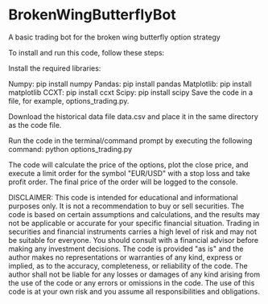 # BrokenWingButterflyBot
A basic trading bot for the broken wing butterfly option strategy

To install and run this code, follow these steps:

Install the required libraries:

Numpy: pip install numpy
Pandas: pip install pandas
Matplotlib: pip install matplotlib
CCXT: pip install ccxt
Scipy: pip install scipy
Save the code in a file, for example, options_trading.py.

Download the historical data file data.csv and place it in the same directory as the code file.

Run the code in the terminal/command prompt by executing the following command:
python options_trading.py

The code will calculate the price of the options, plot the close price, and execute a limit order for the symbol "EUR/USD" with a stop loss and take profit order. The final price of the order will be logged to the console.

DISCLAIMER:
This code is intended for educational and informational purposes only. It is not a recommendation to buy or sell securities. The code is based on certain assumptions and calculations, and the results may not be applicable or accurate for your specific financial situation. Trading in securities and financial instruments carries a high level of risk and may not be suitable for everyone. You should consult with a financial advisor before making any investment decisions. The code is provided "as is" and the author makes no representations or warranties of any kind, express or implied, as to the accuracy, completeness, or reliability of the code. The author shall not be liable for any losses or damages of any kind arising from the use of the code or any errors or omissions in the code. The use of this code is at your own risk and you assume all responsibilities and obligations.
